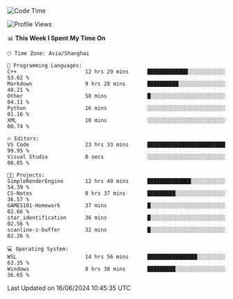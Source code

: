 <!--START_SECTION:waka-->
![Code Time](http://img.shields.io/badge/Code%20Time-1%2C783%20hrs%2015%20mins-blue)

![Profile Views](http://img.shields.io/badge/Profile%20Views-2-blue)

📊 **This Week I Spent My Time On** 

```text
🕑︎ Time Zone: Asia/Shanghai

💬 Programming Languages: 
C++                      12 hrs 29 mins      █████████████░░░░░░░░░░░░   53.02 % 
Markdown                 9 hrs 28 mins       ██████████░░░░░░░░░░░░░░░   40.21 % 
Other                    58 mins             █░░░░░░░░░░░░░░░░░░░░░░░░   04.11 % 
Python                   16 mins             ░░░░░░░░░░░░░░░░░░░░░░░░░   01.16 % 
XML                      10 mins             ░░░░░░░░░░░░░░░░░░░░░░░░░   00.74 % 

🔥 Editors: 
VS Code                  23 hrs 33 mins      █████████████████████████   99.95 % 
Visual Studio            0 secs              ░░░░░░░░░░░░░░░░░░░░░░░░░   00.05 % 

🐱‍💻 Projects: 
SimpleRenderEngine       12 hrs 49 mins      ██████████████░░░░░░░░░░░   54.39 % 
CS-Notes                 8 hrs 37 mins       █████████░░░░░░░░░░░░░░░░   36.57 % 
GAMES101-Homework        37 mins             █░░░░░░░░░░░░░░░░░░░░░░░░   02.66 % 
star_identification      36 mins             █░░░░░░░░░░░░░░░░░░░░░░░░   02.56 % 
scanline-z-buffer        32 mins             █░░░░░░░░░░░░░░░░░░░░░░░░   02.26 % 

💻 Operating System: 
WSL                      14 hrs 56 mins      ████████████████░░░░░░░░░   63.35 % 
Windows                  8 hrs 38 mins       █████████░░░░░░░░░░░░░░░░   36.65 % 
```


 Last Updated on 16/06/2024 10:45:35 UTC
<!--END_SECTION:waka-->